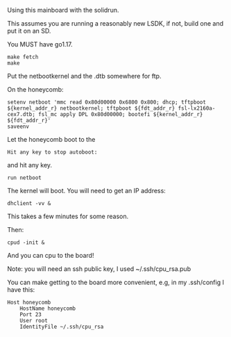 Using this mainboard with the solidrun.

This assumes you are running a reasonably new LSDK, if not, build one and put it on an SD.

You MUST have go1.17.

```
make fetch
make
```

Put the netbootkernel and the .dtb somewhere for ftp.

On the honeycomb:
```
setenv netboot 'mmc read 0x80d00000 0x6800 0x800; dhcp; tftpboot ${kernel_addr_r} netbootkernel; tftpboot ${fdt_addr_r} fsl-lx2160a-cex7.dtb; fsl_mc apply DPL 0x80d00000; bootefi ${kernel_addr_r} ${fdt_addr_r}'
saveenv
```

Let the honeycomb boot to the 
```
Hit any key to stop autoboot:
```

and hit any key.

```
run netboot
```

The kernel will boot. You will need to get an IP address:
```
dhclient -vv &
```

This takes a few minutes for some reason.

Then:
```
cpud -init &
```
And you can cpu to the board!

Note: you will need an ssh public key, I used ~/.ssh/cpu_rsa.pub

You can make getting to the board more convenient, e.g, in my .ssh/config I have this:
```
Host honeycomb
	HostName honeycomb
	Port 23
	User root
	IdentityFile ~/.ssh/cpu_rsa
```

